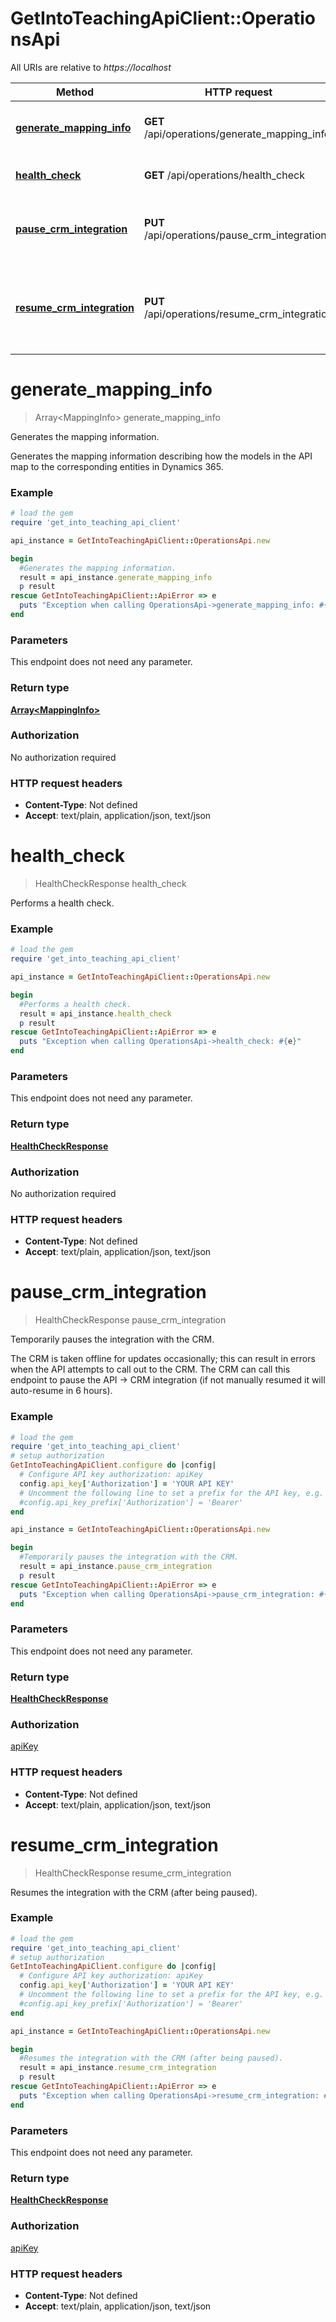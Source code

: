 # GetIntoTeachingApiClient::OperationsApi

All URIs are relative to *https://localhost*

Method | HTTP request | Description
------------- | ------------- | -------------
[**generate_mapping_info**](OperationsApi.md#generate_mapping_info) | **GET** /api/operations/generate_mapping_info | Generates the mapping information.
[**health_check**](OperationsApi.md#health_check) | **GET** /api/operations/health_check | Performs a health check.
[**pause_crm_integration**](OperationsApi.md#pause_crm_integration) | **PUT** /api/operations/pause_crm_integration | Temporarily pauses the integration with the CRM.
[**resume_crm_integration**](OperationsApi.md#resume_crm_integration) | **PUT** /api/operations/resume_crm_integration | Resumes the integration with the CRM (after being paused).


# **generate_mapping_info**
> Array&lt;MappingInfo&gt; generate_mapping_info

Generates the mapping information.

Generates the mapping information describing how the models in the API map to the corresponding entities in Dynamics 365.

### Example
```ruby
# load the gem
require 'get_into_teaching_api_client'

api_instance = GetIntoTeachingApiClient::OperationsApi.new

begin
  #Generates the mapping information.
  result = api_instance.generate_mapping_info
  p result
rescue GetIntoTeachingApiClient::ApiError => e
  puts "Exception when calling OperationsApi->generate_mapping_info: #{e}"
end
```

### Parameters
This endpoint does not need any parameter.

### Return type

[**Array&lt;MappingInfo&gt;**](MappingInfo.md)

### Authorization

No authorization required

### HTTP request headers

 - **Content-Type**: Not defined
 - **Accept**: text/plain, application/json, text/json



# **health_check**
> HealthCheckResponse health_check

Performs a health check.

### Example
```ruby
# load the gem
require 'get_into_teaching_api_client'

api_instance = GetIntoTeachingApiClient::OperationsApi.new

begin
  #Performs a health check.
  result = api_instance.health_check
  p result
rescue GetIntoTeachingApiClient::ApiError => e
  puts "Exception when calling OperationsApi->health_check: #{e}"
end
```

### Parameters
This endpoint does not need any parameter.

### Return type

[**HealthCheckResponse**](HealthCheckResponse.md)

### Authorization

No authorization required

### HTTP request headers

 - **Content-Type**: Not defined
 - **Accept**: text/plain, application/json, text/json



# **pause_crm_integration**
> HealthCheckResponse pause_crm_integration

Temporarily pauses the integration with the CRM.

The CRM is taken offline for updates occasionally; this can result in errors when the API attempts to call out to the CRM. The CRM can call this endpoint to pause the API -> CRM integration (if not manually resumed it will auto-resume in 6 hours).

### Example
```ruby
# load the gem
require 'get_into_teaching_api_client'
# setup authorization
GetIntoTeachingApiClient.configure do |config|
  # Configure API key authorization: apiKey
  config.api_key['Authorization'] = 'YOUR API KEY'
  # Uncomment the following line to set a prefix for the API key, e.g. 'Bearer' (defaults to nil)
  #config.api_key_prefix['Authorization'] = 'Bearer'
end

api_instance = GetIntoTeachingApiClient::OperationsApi.new

begin
  #Temporarily pauses the integration with the CRM.
  result = api_instance.pause_crm_integration
  p result
rescue GetIntoTeachingApiClient::ApiError => e
  puts "Exception when calling OperationsApi->pause_crm_integration: #{e}"
end
```

### Parameters
This endpoint does not need any parameter.

### Return type

[**HealthCheckResponse**](HealthCheckResponse.md)

### Authorization

[apiKey](../README.md#apiKey)

### HTTP request headers

 - **Content-Type**: Not defined
 - **Accept**: text/plain, application/json, text/json



# **resume_crm_integration**
> HealthCheckResponse resume_crm_integration

Resumes the integration with the CRM (after being paused).

### Example
```ruby
# load the gem
require 'get_into_teaching_api_client'
# setup authorization
GetIntoTeachingApiClient.configure do |config|
  # Configure API key authorization: apiKey
  config.api_key['Authorization'] = 'YOUR API KEY'
  # Uncomment the following line to set a prefix for the API key, e.g. 'Bearer' (defaults to nil)
  #config.api_key_prefix['Authorization'] = 'Bearer'
end

api_instance = GetIntoTeachingApiClient::OperationsApi.new

begin
  #Resumes the integration with the CRM (after being paused).
  result = api_instance.resume_crm_integration
  p result
rescue GetIntoTeachingApiClient::ApiError => e
  puts "Exception when calling OperationsApi->resume_crm_integration: #{e}"
end
```

### Parameters
This endpoint does not need any parameter.

### Return type

[**HealthCheckResponse**](HealthCheckResponse.md)

### Authorization

[apiKey](../README.md#apiKey)

### HTTP request headers

 - **Content-Type**: Not defined
 - **Accept**: text/plain, application/json, text/json



